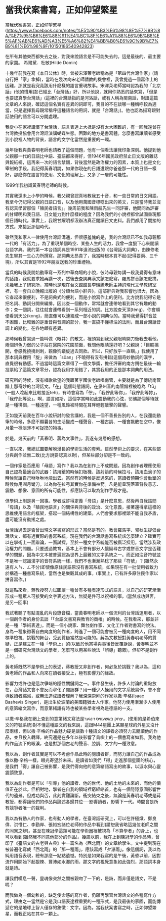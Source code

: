 # 當我伏案書寫，正如仰望繁星

當我伏案書寫，正如仰望繁星(https://www.facebook.com/notes/%E5%90%B3%E6%98%8E%E7%9B%8A/%E7%95%B6%E6%88%91%E4%BC%8F%E6%A1%88%E6%9B%B8%E5%AF%AB%E6%AD%A3%E5%A6%82%E4%BB%B0%E6%9C%9B%E7%B9%81%E6%98%9F/10150186540942823)
 
在所有其他東西都失去之後，對我來說語言是不可能失去的。這是最後的、最主要的家園。
                                                                          希爾黛．杜敏(Hilde Domin)
 
十幾年前我在寫《本日公休》時，曾被宋澤萊老師稱為是「第四代台灣作家」(請自行把「家」拿掉)，當時在幾次向宋老師請教的機會裡，我曾提過一個寫作上的困難，那就是我究竟該用什麼樣的語言重現故事。宋澤萊老師當時認為我的「北京話」(他的慣用語)已經比「台灣話」好，所以他說，就用你熟悉的話來寫，「但是也要認真學台灣話」(這裡的台灣話指的是河洛話，或有人稱為閩南話，對讀這篇文章的人來說，確認這個名實有差異的詞即可，我目的不在談哪一種稱呼較為適當，只是選擇我母親常稱呼這種語言的用詞，就是「台灣話」)。他也認為描寫跟對話使用的語言可以分開處理。
 
我從小在家裡講慣了台灣話，語言表達上大抵是沒有太大困難的，有一回我還曾在台灣教授協會用台灣話演講蝴蝶生態。困難的地方是書寫體。怎麼書寫讓讀者感受到小說裡人物的背景，語言的文字化當然是重要的一環。
 
幾年後我與黃春明老師也請教了這個問題，他有一個看法讓我印象深刻。他提到他父親那一代的日語比中語、臺語都來得好，但1946年國民政府禁止日文版的雜誌與報紙欄，這再來一次的語言禁錮，背後當然是政治權力的因素，本質上也是文化宰制的手段。我記得黃春明說，如果你現在的日語還跟你爸爸那一代的日語一樣好，那麼你在語言的使用、文化的理解上，又多了一層的可能性。
 
 

1999年我初識黃春明老師的時候。
 
 
其實我還未上小學的時候，我父親曾認真地教我五十音，和一些日常的日文用語。我至今仍記得父親的日語口音，以及他用萬國音標唸出來的英文，只是當時我並沒有認真學習那個「殖民者語言」。幾周前我和陳雨航先生一同評審，他問同為評審的甘耀明和我日語、日文能力到什麼樣的程度？因為我們的小說裡都曾試圖重現那個日語時代。事實上，我跟甘耀明都沒辦法真正閱讀日文史料。我們都用了間接的方式，來接近那個時代。
 
雖然我和家人一律使用台灣話溝通，但很感羞愧的是，我的台灣話已不如我母親那一代的「有活力」。為了重現某個時空、某些人生的活力，我曾一度狠下心來閱讀台語字典。我的第一本台語詞典是1991年遠流出版的《台灣話大詞典》，由陳修老先生畢其一生心力所撰寫。那詞典太昂貴了，我當時根本買不起(記得要兩、三千塊)，所以其實是1992年朋友送我的珍重禮物。
 
當兵的時候我開始動筆寫一系列中華商場的小說，彼時母親每講一段我覺得有意味的話語，我就要求她再講一次，然後去查詞典漢文該怎麼寫，羅馬拼音該怎麼拼。未幾我上了研究所，當時也是現在台文館館長李瑞騰老師主持的現代文學教研室裡，有一套自立晚報出版的《分類台語小辭典》。這部辭典對我影響也很大，因為它查起來很便利，不是詞典式的便利，而是小說寫作上的便利。比方說我記得它是把名詞、動詞分開來編排，因此查一個動作，常常就會連帶地看到其它有趣的動作；查一個詞，往往就會連帶看到一系列相近的詞。比方說查天頂(téng)，你會順便看到天公(kong)，簡直像可以連綴成一部小說的詞典似的。當時我覺得拼音並不困難，比較難的是重音與音調的部分，我一直搞不懂標注的法則，而且台灣話音調上的變化，在各地頗有差異。
 
那時候我曾寫過一篇叫做〈眼井〉的散文，裡頭寫到我父親眼睛開刀後我去看他，兩個辨色力弱的父子站在醫院的花園前面，我問他眼睛還好吧？父親說：「目睭摛開，會感覺撓撓刺刺，親像狗蟻旋過去同款。所以，只好放乎一直睏。」我使用了那本詞典裡用「旋」來做為「sōan」(不曉得有沒有拼錯)這個奇妙動詞的漢字，直覺很有動感。不過當時這篇文章得了一個文學獎，擔任評審的南方朔在最後一輪投票給了這篇文章零分，認為我用字用錯了，其實我用的正是那本詞典的用法。
 
研究所的時候，沒有唱歌欲望的我跟著李國俊老師唱南管，主要就是為了傳統南管譜上那奇妙的台灣話文。「在」這個時態語詞，在泉州音的南管譜裡被唸為「tū」(一般人唸起來比較接近teh)，有時會寫為「佇」。「我佇此等你」，「我佇此等妳」，「我佇此等汝」。啊，語言如斯，這個字當時如此震動我的心弦，彷彿那個等待就是一種徘徊，一種遠望，一種風鈴被時間在耳畔輕輕敲擊的聲響。
 
正如幾天前我在百年小說研討的發言講的，我是一個不善長告別的人，在我還能動筆的時候，多麼不願曩昔的生活變成一種聲音、一種古調、一種會飄散在空中，像月暈一樣淡薄不可捉摸的物事。
 
於是，幾天前的「黃春明、蔣為文事件」，我遂有幾層的感想。
 
一直以來，我總試圖要解脫漫長的學術生活的套索。雖然學術上的要求，在某些部分與創作並無二致(比方說要認真以對)，但某些部分卻是不一致的。
 
一個作家是否應用「母語」寫作？我以為在創作上不成問題。因為創作者理應使用自己認為最適合的武器：該用鎗的時候扣板機、該射箭的時候拉弓，該用血滴子的時候就讓自己咻咻咻地飛出去。當然有的時候是反過來的，當讀者預期你會動鎗的時候你用圓月彎刀，以為你在拉弓其實你在準備袖箭。凡是能呈現落筆背後意志、震動、想像、意圖的所有可能性，都應該可以取為創作手段才是。
 
但學術上則是另一回事。學者或許得定義「母語」是什麼意思，然後再自我詰問「母語」以及「殖民地語言」的關係與背後的政治、文化意義，接著還得拿這樣的思維使用語言的框架，搭起一個結構性的建築。人們會要求那裡頭不能自我矛盾，盡可能沒有動搖之處。
 
台灣話過去是否曾出現文字書寫的形式？當然是有的。教會羅馬字、郭秋生提倡台灣話文，都有過實際的書寫系統。現在我們的台灣話書寫系統該怎麼建立？確實可以在學術上一面辯論，一面試探。至於一種文字系統能否被廣泛採用，當然涉及政治權力的問題。只要透過教育，基本上不會有部分人懷疑尋古字或拼音文字是否難學的問題，因為中文本被普遍認為世界上最難的文字系統之一。而正如注音符號並不是唯一認識漢字的音符系統一樣，我們不也漸漸熟稔了那些「符號」？(雖然永遠有人ㄣ、ㄥ不分)即使像原住民語原沒有書寫系統，如果現在有一批使用者致力於構造一種書寫系統，當然也是樂觀其成的事。(事實上，已有許多原住民作家以拼音寫作。)
 
就這點來看，蔣教授努力試圖讓一種曾有多種表達形式的語言，以自己的研究漸漸形成一種眾人可接受的文字表述方法，無疑是件可以祝福的事。(當然成功與否，是另一回事)
 
我試著聽了有點混亂的片段錄音檔，當黃春明老師以一個流利的台灣話運用者，以一個創作者的身份去談「「台語文書寫與教育的商榷」的時候。在我看來，那並非是一種「學術表達」。而是一個小說家、舞台劇作家、文化工作者對書寫的說法。身為一種象徵著自由向度的創作者，跨進了一個可能會被另一種向度的人，用不同標準檢視、挑戰的舞台，受到質疑當然是可能的。蔣為文教授對黃春明老師的質疑，正是建立在一種「學術上」的(以致於他當場與事後皆反覆訴說，黃春明並不是一個研究台灣話文的學者，怎麼可以用某些說法「誤導」聽眾)，但卻不是創作上的。
 
黃老師既然不是學術上的表述，蔣教授又非創作者，何必急於挑戰？我以為，這和黃老師的作品和人向來在讀者接受上，極有影響力的緣故。
 
影響力或許也是這次爭端的隱性關鍵詞之一。事件發生後，許多人討論的重點放在，台灣話文會不會反而窄化了閱讀群？用一種少人操用的文字系統寫作，會不會導致讀者縮減，或無法造成讀者理解？我深深崇拜的作家以撒‧辛格(Isaac Bashevis Singer)，是出生於波蘭的美國籍猶太人作家。他努力使用漸漸少人使用的意第緒文寫作，而意第緒語有時也被某些學者視為是德語的一支。
 
以撒‧辛格我在網上查到的意第緒文寫法是יצחק באַשעװיס זינגער。(使用的是希伯來文的符號系統)對不懂這種語文的我來說，這跟M44星團上某顆星球的外星文沒什麼兩樣，但以撒‧辛格的作品魅力硬是讓數十種語文的譯者必須努力去閱讀他的作品，並且投入轉譯，終究還是在多年以後影響了島嶼上的一個書寫者如我。我為他的作品流下的眼淚，也是對那個古老的聲音、腔調、文字的一種致意。
 
我以為，創作者其實是可以不考慮作品此時的閱讀者群，而努力讓自己的作品成為像以撒‧辛格一樣，眼光寄望於未來。是讀者如我們「得」走進那個星團的核心，是我們「得」讓自己被影響，是我們得向他的意第緒語寫出的故事，以淚水與心靈震顫致意。
 
我以為創作者是可以「引導」他的讀者、他的世代、他的土地的未來的，而他的價值正在於此。但相對地，學者在自我的領域裡窮經皓首，也有一個隱隱意圖影響世代的遠景。但成功與否，此刻實難論斷。衝突結束之後，無論是黃春明老師或是蔣教授，都得讓他們的作品與論述各歸其位──影響讀者，影響下一代。時間會是所有競爭者唯一的裁判。
 
我以為有動人的作家，也有動人的學者。在臺灣話研究上，可以在許極燉、鄭良偉、洪惟仁、李勤岸、張裕宏諸位老師的作品中看到(請恕我省略這幾位老師之間的同異之辨)。甚至在陳冠學這類可能在學術圈裡被視為「不算學者」的身上，也可以看到(雖然我不同意他部分的作品)。幾周以前，我在上到陳冠學的作品時，曾印了《臺語文的古老與古典》中一篇名為〈西北雨〉的文章給學生。文中提到現在被普遍化寫成「西北雨」的「那一種雨」，應該寫成「夕瀑雨」。像這個詞，我以為純用語音表現，總有那麼一點點遺憾。特別是如果我寫的是午後，黃昏以前，因對流作用開始下起狠辣、豐沛如水瀑的雨，那文字的視覺意象如此強烈，那語詞本身就是詩。
 
讓我們嘆息一聲，靈魂像突然之間被親吻了一下的，是詩，而非僅是語文，不是嗎？
 
而我做為一個幼稚的，缺乏使命感的寫作者，仍願再學習台灣話文的各種寫作方式，理由之一當然是它是我口語表達裡重要的一種形式，是我最後的家園，而能傳遞它的是地球上智人僅存的象徵：文字。因為，當我伏案書寫之時，正如仰望繁星，而我正站在其中一顆上。 
 
 
 
 
 
 
 
 
 
 
 
 
 
 
 
 
 
 
 
 
 
 
 
